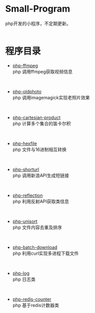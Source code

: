 # Small-Program
php开发的小程序，不定期更新。
<br>
<br>
# 程序目录
* [php-ffmpeg](https://github.com/xfdipzone/Small-Program/tree/master/php-ffmpeg)<br>
php 调用ffmpeg获取视频信息
<br>

* [php-oldphoto](https://github.com/xfdipzone/Small-Program/tree/master/php-oldphoto)<br>
php 调用imagemagick实现老照片效果
<br>

* [php-cartesian-product](https://github.com/xfdipzone/Small-Program/tree/master/php-cartesian-product)<br>
php 计算多个集合的笛卡尔积
<br>

* [php-hexfile](https://github.com/xfdipzone/Small-Program/tree/master/php-hexfile)<br>
php 文件与16进制相互转换
<br>

* [php-shorturl](https://github.com/xfdipzone/Small-Program/tree/master/php-shorturl)<br>
php 调用新浪API生成短链接
<br>

* [php-reflection](https://github.com/xfdipzone/Small-Program/tree/master/php-reflection)<br>
php 利用反射API获取类信息
<br>

* [php-unisort](https://github.com/xfdipzone/Small-Program/tree/master/php-unisort)<br>
php 文件内容去重及排序
<br>

* [php-batch-download](https://github.com/xfdipzone/Small-Program/tree/master/php-batch-download)<br>
php 利用curl实现多进程下载文件
<br>

* [php-log](https://github.com/xfdipzone/Small-Program/tree/master/php-log)<br>
php 日志类
<br>

* [php-redis-counter](https://github.com/xfdipzone/Small-Program/tree/master/php-redis-counter)<br>
php 基于redis计数器类
<br>

